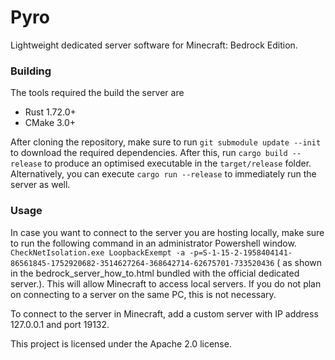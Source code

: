 # Pyro

Lightweight dedicated server software for Minecraft: Bedrock Edition.

### Building

The tools required the build the server are

- Rust 1.72.0+
- CMake 3.0+

After cloning the repository, make sure to run `git submodule update --init` to download the required dependencies.
After this, run `cargo build --release` to produce an optimised executable in the `target/release` folder.
Alternatively, you can execute `cargo run --release` to immediately run the server as well.

### Usage

In case you want to connect to the server you are hosting locally, make sure to run the following command in an
administrator Powershell window.
`CheckNetIsolation.exe LoopbackExempt -a -p=S-1-15-2-1958404141-86561845-1752920682-3514627264-368642714-62675701-733520436` (
as shown in the bedrock_server_how_to.html bundled with the official dedicated server.). This will allow Minecraft to
access local servers.
If you do not plan on connecting to a server on the same PC, this is not necessary.

To connect to the server in Minecraft, add a custom server with IP address 127.0.0.1 and port 19132.

This project is licensed under the Apache 2.0 license.
